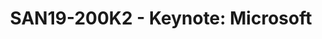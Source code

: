 ---
categories:
- san19
description: Coming soon...
image:
  featured: 'true'
  path: /assets/images/featured-images/san19/SAN19-200K2.png
session_attendee_num: '16'
session_id: SAN19-200K2
session_room: Pacific Room (Keynote)
session_slot:
  end_time: '2019-09-24 11:00:00'
  start_time: '2019-09-24 10:30:00'
session_speakers: []
session_track: null
tag: session
tags:
- Data Center
- ' IoT Fog/Gateway/Edge Computing'
- ' Open Source Development'
title: 'SAN19-200K2 - Keynote: Microsoft'
---
